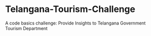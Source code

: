 # Telangana-Tourism-Challenge
A code basics challenge: Provide Insights to Telangana Government Tourism Department
